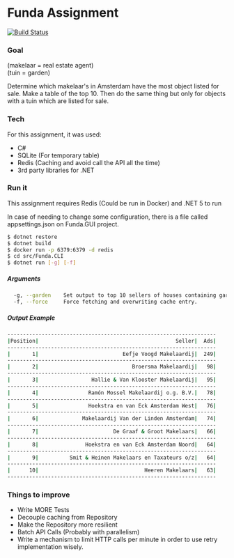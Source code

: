 # Funda Assignment

[![Build Status](https://dev.azure.com/guilhermebauso/FundaAssignment/_apis/build/status/gbauso.Funda?branchName=master)](https://dev.azure.com/guilhermebauso/FundaAssignment/_build/latest?definitionId=28&branchName=master)

### Goal
(makelaar = real estate agent)  
(tuin = garden)

Determine which makelaar's  in Amsterdam have the most object listed for sale. Make a table of the top 10. 
Then do the same thing but only for objects with a tuin which are listed for sale.

### Tech

For this assignment, it was used:

- C#
- SQLite (For temporary table)
- Redis (Caching and avoid call the API all the time)
- 3rd party libraries for .NET

### Run it

This assignment requires Redis (Could be run in Docker) and .NET 5 to run

In case of needing to change some configuration, there is a file called appsettings.json on Funda.GUI project.

```sh
$ dotnet restore
$ dotnet build
$ docker run -p 6379:6379 -d redis
$ cd src/Funda.CLI
$ dotnet run [-g] [-f]
```

##### Arguments

```sh
  -g, --garden    Set output to top 10 sellers of houses containing garden.
  -f, --force     Force fetching and overwriting cache entry.
```

##### Output Example

```sh
-------------------------------------------------------------------
|Position|                                            Seller|  Ads|
-------------------------------------------------------------------
|       1|                           Eefje Voogd Makelaardij|  249|
-------------------------------------------------------------------
|       2|                              Broersma Makelaardij|   98|
-------------------------------------------------------------------
|       3|                 Hallie & Van Klooster Makelaardij|   95|
-------------------------------------------------------------------
|       4|                Ramón Mossel Makelaardij o.g. B.V.|   78|
-------------------------------------------------------------------
|       5|                Hoekstra en van Eck Amsterdam West|   76|
-------------------------------------------------------------------
|       6|              Makelaardij Van der Linden Amsterdam|   74|
-------------------------------------------------------------------
|       7|                        De Graaf & Groot Makelaars|   66|
-------------------------------------------------------------------
|       8|               Hoekstra en van Eck Amsterdam Noord|   64|
-------------------------------------------------------------------
|       9|          Smit & Heinen Makelaars en Taxateurs o/z|   64|
-------------------------------------------------------------------
|      10|                                  Heeren Makelaars|   63|
-------------------------------------------------------------------
```

### Things to improve

- Write MORE Tests
- Decouple caching from Repository
- Make the Repository more resilient
- Batch API Calls (Probably with parallelism)
- Write a mechanism to limit HTTP calls per minute in order to use retry implementation wisely.
